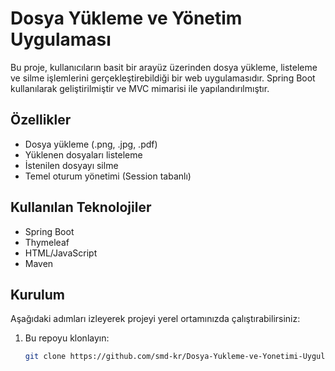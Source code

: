 # Dosya Yükleme ve Yönetim Uygulaması

Bu proje, kullanıcıların basit bir arayüz üzerinden dosya yükleme, listeleme ve silme işlemlerini gerçekleştirebildiği bir web uygulamasıdır. Spring Boot kullanılarak geliştirilmiştir ve MVC mimarisi ile yapılandırılmıştır.

## Özellikler

- Dosya yükleme (.png, .jpg, .pdf)
- Yüklenen dosyaları listeleme
- İstenilen dosyayı silme
- Temel oturum yönetimi (Session tabanlı)

## Kullanılan Teknolojiler

- Spring Boot
- Thymeleaf
- HTML/JavaScript
- Maven


## Kurulum

Aşağıdaki adımları izleyerek projeyi yerel ortamınızda çalıştırabilirsiniz:

1. Bu repoyu klonlayın:
   ```bash
   git clone https://github.com/smd-kr/Dosya-Yukleme-ve-Yonetimi-Uygulamasi.git

